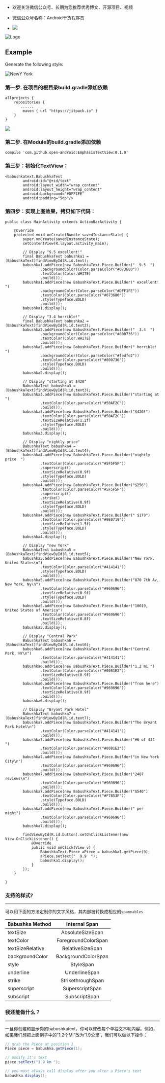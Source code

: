 * 欢迎关注微信公众号、长期为您推荐优秀博文、开源项目、视频

* 微信公众号名称：Android干货程序员

* ![](http://upload-images.jianshu.io/upload_images/4037105-8f737b5104dd0b5d.png?imageMogr2/auto-orient/strip%7CimageView2/2/w/1240)

![Logo](images/example.png)

Example
--------
Generate the following style:

![NewY York](images/newyork.png)

### 第一步. 在项目的根目录build.gradle添加依赖

~~~
allprojects {
    repositories {
       ......
        maven { url "https://jitpack.io" }
    }
}

~~~
![](http://upload-images.jianshu.io/upload_images/4037105-2faa5daca3bfe8a0.png?imageMogr2/auto-orient/strip%7CimageView2/2/w/1240)

### 第二步.  在Module的build.gradle添加依赖

~~~
compile 'com.github.open-android:EmphasisTextView:0.1.0'
~~~

### 第三步：初始化TextView：
```
<babushkatext.BabushkaText
        android:id="@+id/text"
        android:layout_width="wrap_content"
        android:layout_height="wrap_content"
        android:background="#DFF1FE"
        android:padding="5dp"/>
```
### 第四步：实现上图效果，拷贝如下代码：
```
public class MainActivity extends ActionBarActivity {

    @Override
    protected void onCreate(Bundle savedInstanceState) {
        super.onCreate(savedInstanceState);
        setContentView(R.layout.activity_main);

        // Display "9.5 excellent!"
        final BabushkaText babushka1 = (BabushkaText)findViewById(R.id.text);
        babushka1.addPiece(new BabushkaText.Piece.Builder("  9.5  ")
                .backgroundColor(Color.parseColor("#073680"))
                .textColor(Color.WHITE)
                .build());
        babushka1.addPiece(new BabushkaText.Piece.Builder(" excellent! ")
                .backgroundColor(Color.parseColor("#DFF1FE"))
                .textColor(Color.parseColor("#073680"))
                .style(Typeface.BOLD)
                .build());
        babushka1.display();

        // Display "3.4 horrible!"
        final BabushkaText babushka2 = (BabushkaText)findViewById(R.id.text2);
        babushka2.addPiece(new BabushkaText.Piece.Builder("  3.4  ")
                .backgroundColor(Color.parseColor("#800736"))
                .textColor(Color.WHITE)
                .build());
        babushka2.addPiece(new BabushkaText.Piece.Builder(" horrible! ")
                .backgroundColor(Color.parseColor("#fedfe2"))
                .textColor(Color.parseColor("#800736"))
                .style(Typeface.BOLD)
                .build());
        babushka2.display();

        // Display "starting at $420"
        BabushkaText babushka3 = (BabushkaText)findViewById(R.id.text3);
        babushka3.addPiece(new BabushkaText.Piece.Builder("starting at ")
                .textColor(Color.parseColor("#50AF2C"))
                .build());
        babushka3.addPiece(new BabushkaText.Piece.Builder("$420!")
                .textColor(Color.parseColor("#50AF2C"))
                .textSizeRelative(1.2f)
                .style(Typeface.BOLD)
                .build());
        babushka3.display();

        // Display "nightly price"
        BabushkaText babushka4 = (BabushkaText)findViewById(R.id.text4);
        babushka4.addPiece(new BabushkaText.Piece.Builder("nightly price  ")
                .textColor(Color.parseColor("#5F5F5F"))
                .superscript()
                .textSizeRelative(0.9f)
                .style(Typeface.BOLD)
                .build());
        babushka4.addPiece(new BabushkaText.Piece.Builder("$256")
                .textColor(Color.parseColor("#5F5F5F"))
                .superscript()
                .strike()
                .textSizeRelative(0.9f)
                .style(Typeface.BOLD)
                .build());
        babushka4.addPiece(new BabushkaText.Piece.Builder(" $179")
                .textColor(Color.parseColor("#9E0719"))
                .textSizeRelative(1.5f)
                .style(Typeface.BOLD)
                .build());
        babushka4.display();

        // Display "new York"
        BabushkaText babushka5 = (BabushkaText)findViewById(R.id.text5);
        babushka5.addPiece(new BabushkaText.Piece.Builder("New York, United States\n")
                .textColor(Color.parseColor("#414141"))
                .style(Typeface.BOLD)
                .build());
        babushka5.addPiece(new BabushkaText.Piece.Builder("870 7th Av, New York, Ny\n")
                .textColor(Color.parseColor("#969696"))
                .textSizeRelative(0.9f)
                .style(Typeface.BOLD)
                .build());
        babushka5.addPiece(new BabushkaText.Piece.Builder("10019, United States of America")
                .textColor(Color.parseColor("#969696"))
                .textSizeRelative(0.8f)
                .build());
        babushka5.display();

        // Display "Central Park"
        BabushkaText babushka6 = (BabushkaText)findViewById(R.id.text6);
        babushka6.addPiece(new BabushkaText.Piece.Builder("Central Park, NY\n")
                .textColor(Color.parseColor("#414141"))
                .build());
        babushka6.addPiece(new BabushkaText.Piece.Builder("1.2 mi ")
                .textColor(Color.parseColor("#0081E2"))
                .textSizeRelative(0.9f)
                .build());
        babushka6.addPiece(new BabushkaText.Piece.Builder("from here")
                .textColor(Color.parseColor("#969696"))
                .textSizeRelative(0.9f)
                .build());
        babushka6.display();

        // Display "Bryant Park Hotel"
        BabushkaText babushka7 = (BabushkaText)findViewById(R.id.text7);
        babushka7.addPiece(new BabushkaText.Piece.Builder("The Bryant Park Hotel\n")
                .textColor(Color.parseColor("#414141"))
                .build());
        babushka7.addPiece(new BabushkaText.Piece.Builder("#6 of 434 ")
                .textColor(Color.parseColor("#0081E2"))
                .build());
        babushka7.addPiece(new BabushkaText.Piece.Builder("in New York City\n")
                .textColor(Color.parseColor("#969696"))
                .build());
        babushka7.addPiece(new BabushkaText.Piece.Builder("2487 reviews\n")
                .textColor(Color.parseColor("#969696"))
                .build());
        babushka7.addPiece(new BabushkaText.Piece.Builder("$540")
                .textColor(Color.parseColor("#F7B53F"))
                .style(Typeface.BOLD)
                .build());
        babushka7.addPiece(new BabushkaText.Piece.Builder(" per night")
                .textColor(Color.parseColor("#969696"))
                .build());
        babushka7.display();

        findViewById(R.id.button).setOnClickListener(new View.OnClickListener() {
            @Override
            public void onClick(View v) {
                BabushkaText.Piece aPiece = babushka1.getPiece(0);
                aPiece.setText("  9.9  ");
                babushka1.display();
            }
        });
    }

}
```

### 支持的样式?
--------
可以用下面的方法定制你的文字风格，其内部被转换成相应的` spannables ` 

| Babushka Method        | Internal Span           |
| ------------- |:-------------:|
| textSize      | AbsoluteSizeSpan |
| textColor      | ForegroundColorSpan      |
| textSizeRelative | RelativeSizeSpan      |
| backgroundColor | BackgroundColorSpan      |
| style | StyleSpan      |
| underline | UnderlineSpan      |
| strike | StrikethroughSpan      |
| superscript | SuperscriptSpan      |
| subscript | SubscriptSpan      |

### 我还能做什么？ 
--------
一旦你创建和显示你的babushkatext，你可以修改每个单独文本呢内容。例如，如果我们想把上面例子中的“1.2个MI”改为‘1.9公里’，我们可以做以下操作： 

```java
// grab the Piece at position 1
Piece piece = babushka.getPiece(1);

// modify it's text
piece.setText("1.9 km ");

// you must always call display after you alter a Piece's text
babushka.display();
```

